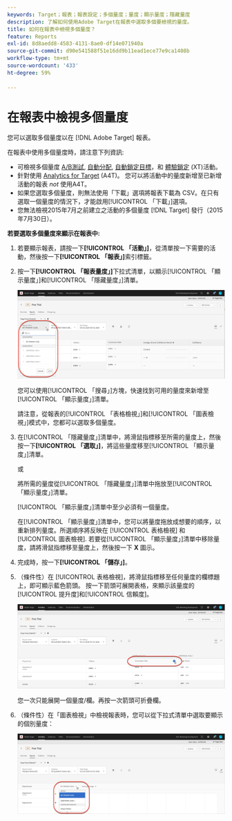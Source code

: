 ```yaml
---
keywords: Target；報表；報表設定；多個量度；量度；顯示量度；隱藏量度
description: 了解如何使用Adobe Target在報表中選取多個要檢視的量度。
title: 如何在報表中檢視多個量度？
feature: Reports
exl-id: 8d8aedd8-4583-4131-8ae0-df14e071940a
source-git-commit: d90e541588f51e16dd9b11ead1ece77e9ca1408b
workflow-type: tm+mt
source-wordcount: '433'
ht-degree: 59%

---
```


# 在報表中檢視多個量度

您可以選取多個量度以在 [!DNL Adobe Target] 報表。

在報表中使用多個量度時，請注意下列資訊:

* 可檢視多個量度 [A/B測試](/help/main/c-activities/t-test-ab/test-ab.md), [自動分配](/help/main/c-activities/automated-traffic-allocation/automated-traffic-allocation.md), [自動鎖定目標](/help/main/c-activities/auto-target/auto-target-to-optimize.md)，和 [體驗鎖定](/help/main/c-activities/t-experience-target/experience-target.md) (XT)活動。
* 針對使用 [Analytics for Target](/help/main/c-integrating-target-with-mac/a4t/a4t.md) (A4T)。 您可以將活動中的量度新增至已新增活動的報表 *not* 使用A4T。
* 如果您選取多個量度，則無法使用[](/help/main/c-reports/c-report-settings/downloading-data-in-csv-file.md)「下載」選項將報表下載為 CSV。在只有選取一個量度的情況下，才能啟用[!UICONTROL 「下載」]選項。
* 您無法檢視2015年7月之前建立之活動的多個量度 [!DNL Target] 發行（2015年7月30日）。

**若要選取多個量度來顯示在報表中:**

1. 若要顯示報表，請按一下&#x200B;**[!UICONTROL 「活動」]**，從清單按一下需要的活動，然後按一下&#x200B;**[!UICONTROL 「報表」]**&#x200B;索引標籤。
1. 按一下&#x200B;**[!UICONTROL 「報表量度」]**&#x200B;下拉式清單，以顯示[!UICONTROL 「顯示量度」]和[!UICONTROL 「隱藏量度」]清單。

   ![](assets/multiple_metrics.png)

   您可以使用[!UICONTROL 「搜尋」]方塊，快速找到可用的量度來新增至[!UICONTROL 「顯示量度」]清單。

   請注意，從報表的[!UICONTROL 「表格檢視」]和[!UICONTROL 「圖表檢視」]模式中，您都可以選取多個量度。

1. 在[!UICONTROL 「隱藏量度」]清單中，將滑鼠指標移至所需的量度上，然後按一下&#x200B;**[!UICONTROL 「選取」]**，將這些量度移至[!UICONTROL 「顯示量度」]清單。

   或

   將所需的量度從[!UICONTROL 「隱藏量度」]清單中拖放至[!UICONTROL 「顯示量度」]清單。

   [!UICONTROL 「顯示量度」]清單中至少必須有一個量度。

   在[!UICONTROL 「顯示量度」]清單中，您可以將量度拖放成想要的順序，以重新排列量度。所選順序將反映在 [!UICONTROL 表格檢視] 和 [!UICONTROL 圖表檢視]. 若要從[!UICONTROL 「顯示量度」]清單中移除量度，請將滑鼠指標移至量度上，然後按一下 **X** 圖示。

1. 完成時，按一下&#x200B;**[!UICONTROL 「儲存」]**。
1. （條件性）在 [!UICONTROL 表格檢視]，將滑鼠指標移至任何量度的欄標題上，即可顯示藍色箭頭。 按一下箭頭可展開表格，來顯示該量度的[!UICONTROL 提升度]和[!UICONTROL 信賴度]。

   ![](assets/multiple_metrics_table.png)

   您一次只能展開一個量度/欄。再按一次箭頭可折疊欄。

1. （條件性）在「圖表檢視」中檢視報表時，您可以從下拉式清單中選取要顯示的個別量度：

   ![](assets/multiple_metrics_graph.png)
